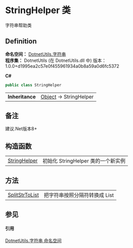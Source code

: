 # StringHelper 类


字符串帮助类



## Definition
**命名空间：** <a href="df425352-b368-5c6e-b31a-42f9cfd26b29">DotnetUtils.字符串</a>  
**程序集：** DotnetUtils (在 DotnetUtils.dll 中) 版本：1.0.0+d1995ea2c57e0f455961934a0b8a59a0d6fc5372

**C#**
``` C#
public class StringHelper
```

<table><tr><td><strong>Inheritance</strong></td><td><a href="https://learn.microsoft.com/dotnet/api/system.object" target="_blank" rel="noopener noreferrer">Object</a>  →  StringHelper</td></tr>
</table>



## 备注
建议.Net版本8+

## 构造函数
<table>
<tr>
<td><a href="01604173-e959-3c2e-9bcc-1dc51e7f5075">StringHelper</a></td>
<td>初始化 StringHelper 类的一个新实例</td></tr>
</table>

## 方法
<table>
<tr>
<td><a href="f7db4c71-0b03-9223-e064-563c501a74eb">SplitStrToList</a></td>
<td>把字符串按照分隔符转换成 List</td></tr>
</table>

## 参见


#### 引用
<a href="df425352-b368-5c6e-b31a-42f9cfd26b29">DotnetUtils.字符串 命名空间</a>  
